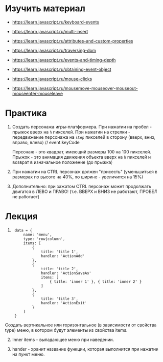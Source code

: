 # Изучить материал
+ https://learn.javascript.ru/keyboard-events
+ https://learn.javascript.ru/multi-insert

+ https://learn.javascript.ru/attributes-and-custom-properties
+ https://learn.javascript.ru/traversing-dom
+ https://learn.javascript.ru/events-and-timing-depth
+ https://learn.javascript.ru/obtaining-event-object
+ https://learn.javascript.ru/mouse-clicks
+ https://learn.javascript.ru/mousemove-mouseover-mouseout-mouseenter-mouseleave

# Практика

1) Создать персонажа игры-платформера.
	При нажатии на пробел - прыжок вверх на `h` пикселей.
	При нажатии на стрелки - передвижение персонажа на `step` пикселей в сторону (вверх, вниз, вправо, влево) // event.keyCode
	
	Персонаж - это квадрат, имеющий размеры 100 на 100 пикселей.
	Прыжок - это анимация движения объекта вверх на `h` пикселей и возврат в изначальное положение (до прыжка)
	
	
2) При нажатии на CTRL персонаж должен "присесть" (уменьшиться в размерах по высоте на 40%, по ширине - увеличится на 15%)

3) Дополнительно: при зажатом CTRL персонаж может продолжать двигатся в ЛЕВО и ПРАВО! (т.е. ВВЕРХ и ВНИЗ не работают, ПРОБЕЛ не работает)
 

# Лекция

1) 
		data = { 
			name: 'menu', 
			type: 'row|column', 
			items: [
				{
					title: 'title 1',
					handler: 'ActionAdd'
				},
				{
					title: 'title 2',
					handler: 'ActionSaveAs'
					items: [
						{ title: 'inner 1' }, { title: 'inner 2' }
					]
				},
				{
					title: 'title 3',
					handler: 'ActionExit'
				}
			]
		}

Создать вертикальное или горизонтальное (в зависимости от свойства type) меню, в котором будут элементы из свойства items.



2) Inner items - выпадающее меню при наведении.



3) hander - хранит название функции, которая выполнится при нажатии на пункт меню.